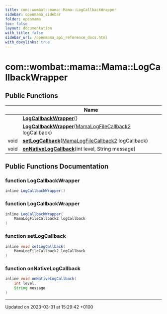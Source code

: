 ```yaml
---
title: com::wombat::mama::Mama::LogCallbackWrapper
sidebar: openmama_sidebar
folder: openmama
toc: false
layout: documentation
with_title: false
sidebar_url: /openmama_api_reference_docs.html
with_doxylinks: true
---
```


# com::wombat::mama::Mama::LogCallbackWrapper





## Public Functions

|                | Name           |
| -------------- | -------------- |
| | **[LogCallbackWrapper](classcom_1_1wombat_1_1mama_1_1Mama_1_1LogCallbackWrapper.html#function-logcallbackwrapper)**() |
| | **[LogCallbackWrapper](classcom_1_1wombat_1_1mama_1_1Mama_1_1LogCallbackWrapper.html#function-logcallbackwrapper)**([MamaLogFileCallback2](interfacecom_1_1wombat_1_1mama_1_1MamaLogFileCallback2.html) logCallback) |
| void | **[setLogCallback](classcom_1_1wombat_1_1mama_1_1Mama_1_1LogCallbackWrapper.html#function-setlogcallback)**([MamaLogFileCallback2](interfacecom_1_1wombat_1_1mama_1_1MamaLogFileCallback2.html) logCallback) |
| void | **[onNativeLogCallback](classcom_1_1wombat_1_1mama_1_1Mama_1_1LogCallbackWrapper.html#function-onnativelogcallback)**(int level, String message) |

## Public Functions Documentation

### function LogCallbackWrapper

```java
inline LogCallbackWrapper()
```


### function LogCallbackWrapper

```java
inline LogCallbackWrapper(
    MamaLogFileCallback2 logCallback
)
```


### function setLogCallback

```java
inline void setLogCallback(
    MamaLogFileCallback2 logCallback
)
```


### function onNativeLogCallback

```java
inline void onNativeLogCallback(
    int level,
    String message
)
```


-------------------------------

Updated on 2023-03-31 at 15:29:42 +0100
